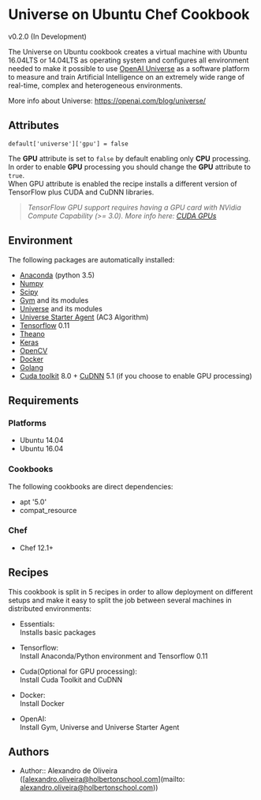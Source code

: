 # Universe on Ubuntu Chef Cookbook

v0.2.0 (In Development)

The Universe on Ubuntu cookbook creates a virtual machine with Ubuntu 16.04LTS
or 14.04LTS as operating system and configures all environment needed to make
it possible to use [OpenAI Universe](https://universe.openai.com/) as a software
platform to measure and train Artificial Intelligence on an extremely wide range
of real-time, complex and heterogeneous environments.

More info about Universe: https://openai.com/blog/universe/

## Attributes

    default['universe']['gpu'] = false

The **GPU** attribute is set to `false` by default enabling only **CPU** processing.  
In order to enable **GPU** processing you should change the **GPU** attribute to `true`.  
When GPU attribute is enabled the recipe installs a different version of TensorFlow
plus CUDA and CuDNN libraries.  
> *TensorFlow GPU support requires having a GPU card with NVidia
Compute Capability (>= 3.0).
More info here: [CUDA GPUs](https://developer.nvidia.com/cuda-gpus)*

## Environment

The following packages are automatically installed:

- [Anaconda](https://docs.continuum.io/anaconda/) (python 3.5)
- [Numpy](http://www.numpy.org/)
- [Scipy](https://www.scipy.org/)
- [Gym](https://gym.openai.com/) and its modules
- [Universe](https://universe.openai.com/) and its modules
- [Universe Starter Agent](https://github.com/openai/universe-starter-agent)
(AC3 Algorithm)
- [Tensorflow](https://www.tensorflow.org/) 0.11
- [Theano](http://deeplearning.net/software/theano/)
- [Keras](https://keras.io/)
- [OpenCV](http://opencv.org/)
- [Docker](https://www.docker.com/)
- [Golang](https://golang.org/)
- [Cuda toolkit](https://developer.nvidia.com/cuda-toolkit) 8.0 +
[CuDNN](https://developer.nvidia.com/cudnn) 5.1 (if you choose to enable GPU
  processing)

## Requirements

### Platforms
- Ubuntu 14.04
- Ubuntu 16.04

### Cookbooks
The following cookbooks are direct dependencies:
- apt '5.0'
- compat_resource

### Chef

- Chef 12.1+

## Recipes

This cookbook is split in 5 recipes in order to allow deployment on different setups and
make it easy to split the job between several machines in distributed environments:

- Essentials:  
Installs basic packages

- Tensorflow:  
Install Anaconda/Python environment and Tensorflow 0.11

- Cuda(Optional for GPU processing):  
Install Cuda Toolkit and CuDNN

- Docker:  
Install Docker

- OpenAI:  
Install Gym, Universe and Universe Starter Agent

## Authors
- Author:: Alexandro de Oliveira ([alexandro.oliveira@holbertonschool.com](mailto:
  alexandro.oliveira@holbertonschool.com))

